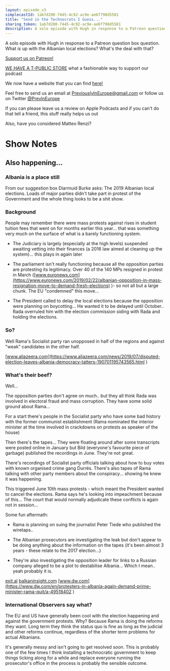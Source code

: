 ```yaml
---
layout: episode_v3
simplecastId: 1ab7d200-7445-4c92-ac9e-ae6f798d5581
title: "Send in the Technocrats I Guess..."
sharing_token: 1ab7d200-7445-4c92-ac9e-ae6f798d5581
description: A solo episode with Hugh in response to a Patreon question box question. What _is_ up with the Albanian local elections? What's the deal with that?
---
```


A solo episode with Hugh in response to a Patreon question box question. What _is_ up with the Albanian local elections? What's the deal with that?
 
 [Support us on Patreon!][5]

[WE HAVE A T-PUBLIC STORE][1] what a fashionable way to support our podcast

We now have a website that you can find [here!][2]

Feel free to send us an email at [PreviouslyInEurope@gmail.com][3] or follow us on Twitter [@PrevInEurope][4]

If you can please leave us a review on Apple Podcasts and if you can't do that tell a friend, this stuff really helps us out

Also, have you considered Matteo Renzi? 

  [1]:https://www.teepublic.com/user/previneurope
  [2]:http://previouslyineurope.eu/
  [3]:https://previouslyineurope@gmail.com
  [4]: https://twitter.com/PrevInEurope
  [5]: https://www.patreon.com/previouslyineurope

# Show Notes 
 
 ## Also happening...
### Albania is a place still
From our suggestion box Diarmuid Burke asks: The 2019 Albanian local elections. Loads of major parties didn't take part in protest of the Government and the whole thing looks to be a shit show.

### Background

People may remember there were mass protests against rises in student tuition fees that went on for months earlier this year... that was something very much on the surface of what is a barely functioning system.

- The Judiciary is largely (especially at the high levels) suspended awaiting vetting into their finances (a 2016 law aimed at cleaning up the system)... this plays in again later

- The parliament isn't really functioning because all the opposition parties are protesting its legitimacy. Over 40 of the 140 MPs resigned in protest in March ([www.euronews.com](https://www.euronews.com/2019/02/22/albanian-opposition-in-mass-resignation-move-to-demand-fresh-elections) )- so not all but a large chunk. The EU "condemned" this move...

- The President called to delay the local elections because the opposition were planning on boycotting... He wanted it to be delayed until October.. Rada overruled him with the election commission siding with Rada and holding the elections.


### So?

Well Rama's Socialist party ran unopposed in half of the regions and against "weak" candidates in the other half.

[www.aljazeera.com](https://www.aljazeera.com/news/2019/07/disputed-election-leaves-albania-democracy-tatters-190701195743565.html
)
### What's their beef?

Well...

The opposition parties don't agree on much.. but they all think Rada was involved in electoral fraud and mass corruption. They have some solid ground about Rama...

For a start there's people in the Socialist party who have some bad history with the former communist establishment (Rama nominated the interior minister at the time involved in crackdowns on protests as speaker of the house)

Then there's the tapes... They were floating around after some transcripts were posted online in January but Bild (everyone's favourite piece of garbage) published the recordings in June. They're not great.

There's recordings of Socialist party officials talking about how to buy votes with known organised crime gang Durrës. There's also tapes of Rama talking with other party members about the conspiracy... showing he knew it was happening.

This triggered June 10th mass protests - which meant the President wanted to cancel the elections. Rama says he's looking into impeachment because of this... The court that would normally adjudicate these conflicts is again not in session...

Some fun aftermath:

- Rama is planning on suing the journalist Peter Tiede who published the wiretaps..

- The Albanian prosecutors are investigating the leak but don't appear to be doing anything about the information on the tapes (it's been almost 3 years - these relate to the 2017 election...)

- They're also investigating the opposition leader for links to a Russian company alleged to be a plot to destabilise Albania... Which I mean.. yeah probably it is.

[exit.al](https://exit.al/en/2019/06/21/a-guide-to-the-albanian-electiongate-and-political-crisis/
)
[balkaninsight.com](https://balkaninsight.com/2019/02/15/albania-opposition-prepares-major-protest-against-the-government/
)
[www.dw.com](https://www.dw.com/en/protesters-in-albania-again-demand-prime-minister-rama-quit/a-49518402
)
### International Observers say what?

The EU and US have generally been cool with the election happening and against the government protests. Why? Because Rama is doing the reforms they want. Long term they think the status quo is fine as long as the judicial and other reforms continue, regardless of the shorter term problems for actual Albanians.

It's generally messy and isn't going to get resolved soon. This is probably one of the few times I think installing a technocratic government to keep things ticking along for a while and replace everyone running the prosecutor's office in the process is probably the sensible outcome.
